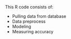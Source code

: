 This R code consists of:
- Pulling data from database
- Data preprocess
- Modeling
- Measuring accuracy

